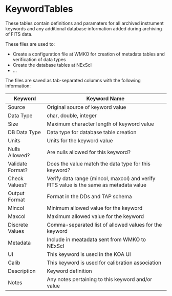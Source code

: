 # KeywordTables
These tables contain definitions and paramaters for all archived instrument keywords and any additional database information added during archiving of FITS data.

These files are used to:
* Create a configuration file at WMKO for creation of metadata tables and verification of data types
* Create the database tables at NExScI
* ...

The files are saved as tab-separated columns with the following information:

| Keyword | Keyword Name |
| ------- | ------------ |
| Source | Original source of keyword value
| Data Type | char, double, integer
| Size | Maximum character length of keyword value
| DB Data Type | Data type for database table creation
| Units | Units for the keyword value
| Nulls Allowed? | Are nulls allowed for this keyword?
| Validate Format? | Does the value match the data type for this keyword?
| Check Values? | Verify data range (mincol, maxcol) and verify FITS value is the same as metadata value
| Output Format | Format in the DDs and TAP schema
| Mincol | Minimum allowed value for the keyword
| Maxcol | Maximum allowed value for the keyword
| Discrete Values | Comma-separated list of allowed values for the keyword
| Metadata | Include in meatadata sent from WMKO to NExScI
| UI | This keyword is used in the KOA UI
| Calib | This keyword is used for calibration association
| Description | Keyword definition
| Notes | Any notes pertaining to this keyword and/or value
